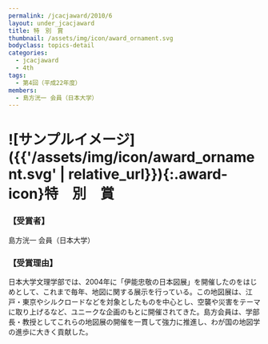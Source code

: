 ```yaml
---
permalink: /jcacjaward/2010/6
layout: under_jcacjaward
title: 特　別　賞
thumbnail: /assets/img/icon/award_ornament.svg
bodyclass: topics-detail
categories:
  - jcacjaward
  - 4th
tags:
  - 第4回（平成22年度）
members:
  - 島方洸一 会員（日本大学）
---
```


# ![サンプルイメージ]({{'/assets/img/icon/award_ornament.svg' | relative_url}}){:.award-icon}特　別　賞

### 【受賞者】

島方洸一 会員（日本大学）

### 【受賞理由】

日本大学文理学部では、2004年に「伊能忠敬の日本図展」を開催したのをはじめとして、これまで毎年、地図に関する展示を行っている。この地図展は、江戸・東京やシルクロードなどを対象としたものを中心とし、空襲や災害をテーマに取り上げるなど、ユニークな企画のもとに開催されてきた。島方会員は、学部長・教授としてこれらの地図展の開催を一貫して強力に推進し、わが国の地図学の進歩に大きく貢献した。
